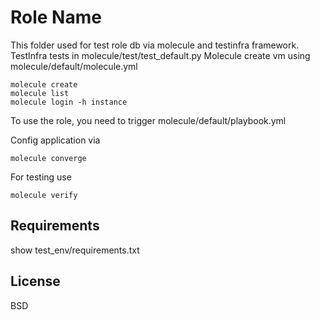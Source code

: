 Role Name
=========

This folder used for test role db via molecule and testinfra framework.
TestInfra tests in molecule/test/test_default.py
Molecule create vm using molecule/default/molecule.yml
```
molecule create
molecule list
molecule login -h instance
```

To use the role, you need to trigger molecule/default/playbook.yml

Config application via
```
molecule converge
```

For testing use
```
molecule verify
```

Requirements
------------
show test_env/requirements.txt


License
-------

BSD
